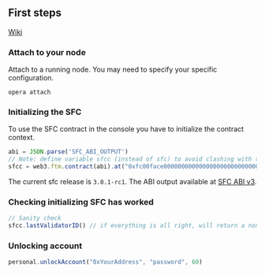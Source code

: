 ## First steps

[Wiki](https://github.com/Fantom-foundation/opera-sfc/wiki/)

### Attach to your node 
Attach to a running node. You may need to specify your specific configuration.

```shell script
opera attach
```

### Initializing the SFC

To use the SFC contract in the console you have to initialize the contract context.

```js
abi = JSON.parse('SFC_ABI_OUTPUT')
// Note: define variable sfcc (instead of sfc) to avoid clashing with the sfc namespace introduced in go-lachesis v0.7.0-rc1.
sfcc = web3.ftm.contract(abi).at("0xfc00face00000000000000000000000000000000")
```

The current sfc release is `3.0.1-rc1`. The ABI output available at [SFC ABI v3](../releases/sfc-abi-3.0.1-rc.1.json).

### Checking initializing SFC has worked

```js
// Sanity check
sfcc.lastValidatorID() // if everything is all right, will return a non-zero value
```

### Unlocking account

```js
personal.unlockAccount("0xYourAddress", "password", 60)
```
